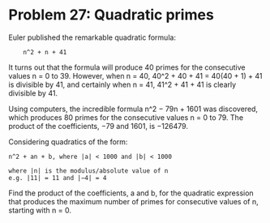 # Problem 27: Quadratic primes
Euler published the remarkable quadratic formula:

```
	n^2 + n + 41
```

It turns out that the formula will produce 40 primes for the consecutive values n = 0 to 39. However, when n = 40, 40^2 + 40 + 41 = 40(40 + 1) + 41 is divisible by 41, and certainly when n = 41, 41^2 + 41 + 41 is clearly divisible by 41.

Using computers, the incredible formula  n^2 − 79n + 1601 was discovered, which produces 80 primes for the consecutive values n = 0 to 79. The product of the coefficients, −79 and 1601, is −126479.

Considering quadratics of the form:

    n^2 + an + b, where |a| < 1000 and |b| < 1000

    where |n| is the modulus/absolute value of n
    e.g. |11| = 11 and |−4| = 4

Find the product of the coefficients, a and b, for the quadratic expression that produces the maximum number of primes for consecutive values of n, starting with n = 0.
